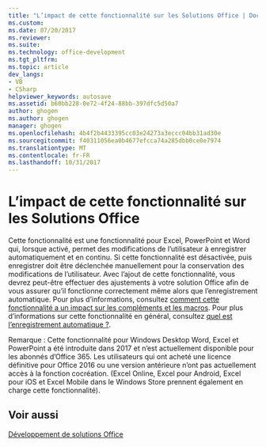 ```yaml
---
title: "L’impact de cette fonctionnalité sur les Solutions Office | Documents Microsoft"
ms.custom: 
ms.date: 07/20/2017
ms.reviewer: 
ms.suite: 
ms.technology: office-development
ms.tgt_pltfrm: 
ms.topic: article
dev_langs:
- VB
- CSharp
helpviewer_keywords: autosave
ms.assetid: b60bb228-0e72-4f24-88bb-397dfc5d50a7
author: ghogen
ms.author: ghogen
manager: ghogen
ms.openlocfilehash: 4b4f2b4433395cc03e24273a3eccc04bb31ad30e
ms.sourcegitcommit: f40311056ea0b4677efcca74a285dbb0ce0e7974
ms.translationtype: MT
ms.contentlocale: fr-FR
ms.lasthandoff: 10/31/2017
---
```

# <a name="how-autosave-impacts-office-solutions"></a>L’impact de cette fonctionnalité sur les Solutions Office

Cette fonctionnalité est une fonctionnalité pour Excel, PowerPoint et Word qui, lorsque activé, permet des modifications de l’utilisateur à enregistrer automatiquement et en continu. Si cette fonctionnalité est désactivée, puis enregistrer doit être déclenchée manuellement pour la conservation des modifications de l’utilisateur. Avec l’ajout de cette fonctionnalité, vous devrez peut-être effectuer des ajustements à votre solution Office afin de vous assurer qu’il fonctionne correctement même alors que l’enregistrement automatique. Pour plus d’informations, consultez [comment cette fonctionnalité a un impact sur les compléments et les macros](https://msdn.microsoft.com/vba/office-shared-vba/articles/how-autosave-impacts-addins-and-macros). Pour plus d’informations sur cette fonctionnalité en général, consultez [quel est l’enregistrement automatique ?](https://support.office.com/en-US/article/What-is-AutoSave-6d6bd723-ebfd-4e40-b5f6-ae6e8088f7a5).

Remarque : Cette fonctionnalité pour Windows Desktop Word, Excel et PowerPoint a été introduite dans 2017 et n’est actuellement disponible pour les abonnés d’Office 365. Les utilisateurs qui ont acheté une licence définitive pour Office 2016 ou une version antérieure n’ont pas actuellement accès à la fonction cocréation. (Excel Online, Excel pour Android, Excel pour iOS et Excel Mobile dans le Windows Store prennent également en charge cette fonctionnalité). 

## <a name="see-also"></a>Voir aussi
[Développement de solutions Office](./developing-office-solutions.md)
